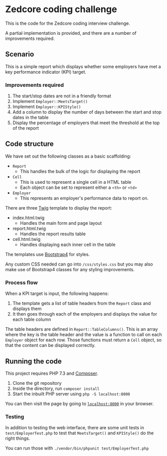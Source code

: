# Zedcore coding challenge

This is the code for the Zedcore coding interview challenge.

A partial implementation is provided, and there are a number of improvements required.

## Scenario

This is a simple report which displays whether some employers have met a key performance indicator (KPI) target.

### Improvements required

1. The start/stop dates are not in a friendly format
1. Implement `Employer::MeetsTarget()`
1. Implement `Employer::KPIStyle()`
1. Add a column to display the number of days between the start and stop dates in the table
1. Display the percentage of employers that meet the threshold at the top of the report

## Code structure

We have set out the following classes as a basic scaffolding:

- `Report`
  - This handles the bulk of the logic for displaying the report
- `Cell`
  - This is used to represent a single cell in a HTML table
  - Each object can be set to represent either a `<th>` or `<td>`
- `Employer`
  - This represents an employer's performance data to report on. 

There are three [Twig](https://twig.symfony.com/) template to display the report:

- index.html.twig
  - Handles the main form and page layout
- report.html.twig
  - Handles the report results table
- cell.html.twig
  - Handles displaying each inner cell in the table

The templates use [Bootstrap4](https://getbootstrap.com/) for styles.

Any custom CSS needed can go into `/css/styles.css` but you may also make use of Bootstrap4 classes for any styling improvements.

### Process flow

When a KPI target is input, the following happens:

1. The template gets a list of table headers from the `Report` class and 
displays them
1. It then goes through each of the employers and displays the value for 
each table column

The table headers are defined in `Report::TableColumns()`. This is an array 
where the key is the table header and the value is a function to call on each
`Employer` object for each row. Those functions must return a `Cell` object, so that the content
can be displayed correctly.

## Running the code

This project requires PHP 7.3 and [Composer](https://getcomposer.org/).
 
1. Clone the git repository
2. Inside the directory, run `composer install`
3. Start the inbuilt PHP server using `php -S localhost:8000`

You can then visit the page by going to [`localhost:8000`](localhost:8000) in your browser.

### Testing

In addition to testing the web interface, there are some unit tests in `test/EmployerTest.php` to test that `MeetsTarget()` and `KPIStyle()` do the right things.

You can run those with `./vendor/bin/phpunit test/EmployerTest.php`
